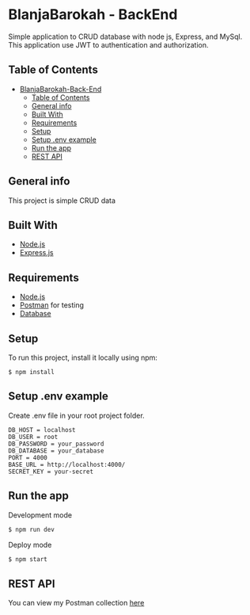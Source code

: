 # BlanjaBarokah - BackEnd

Simple application to CRUD database with node js, Express, and MySql.
This application use JWT to authentication and authorization.

## Table of Contents

- [BlanjaBarokah-Back-End](#blanjabarokah-back-end)
  - [Table of Contents](#table-of-contents)
  - [General info](#general-info)
  - [Built With](#built-with)
  - [Requirements](#requirements)
  - [Setup](#setup)
  - [Setup .env example](#setup-env-example)
  - [Run the app](#run-the-app)
  - [REST API](#rest-api)
  
## General info
This project is simple CRUD data
## Built With
* [Node.js](https://nodejs.org/en/)
* [Express.js](https://expressjs.com/)

## Requirements
* [Node.js](https://nodejs.org/en/)
* [Postman](https://www.getpostman.com/) for testing
* [Database](database-example.sql)
	
## Setup
To run this project, install it locally using npm:

```
$ npm install
```

## Setup .env example

Create .env file in your root project folder.

```env
DB_HOST = localhost
DB_USER = root
DB_PASSWORD = your_password
DB_DATABASE = your_database
PORT = 4000
BASE_URL = http://localhost:4000/
SECRET_KEY = your-secret
```
## Run the app

Development mode

```bash
$ npm run dev
```

Deploy mode

```bash
$ npm start
```

## REST API

You can view my Postman collection [here](https://documenter.getpostman.com/view/5773671/TVK5cM7E)
